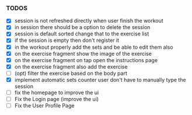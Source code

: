### TODOS

- [x] session is not refreshed directly when user finish the workout
- [x] in session there should be a option to delete the session
- [x] session is default sorted change that to the exercise list
- [x] if the session is empty then don't register it
- [x] in the workout properly add the sets and be able to edit them also
- [x] on the exercise fragment show the image of the exercise
- [x] on the exercise fragment on tap open the instructions page
- [x] on the exercise fragment also add the exercise
- [ ] (opt) filter the exercise based on the body part
- [x] implement automatic sets counter user don't have to manually type the session
- [ ] fix the homepage to improve the ui
- [ ] Fix the Login page (improve the ui)
- [ ] Fix the User Profile Page